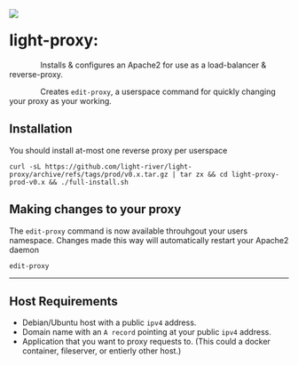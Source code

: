 <img align="left" src="https://user-images.githubusercontent.com/75836834/117618081-4b951d00-b122-11eb-809e-5561b875b37e.png">

# light-proxy:
&emsp;&emsp;&emsp;&emsp;Installs & configures an Apache2 for use as a load-balancer & reverse-proxy.

&emsp;&emsp;&emsp;&emsp;Creates `edit-proxy`, a userspace command for quickly changing your proxy as your working.


## Installation
You should install at-most one reverse proxy per userspace
```
curl -sL https://github.com/light-river/light-proxy/archive/refs/tags/prod/v0.x.tar.gz | tar zx && cd light-proxy-prod-v0.x && ./full-install.sh
```

## Making changes to your proxy
The `edit-proxy` command is now available throuhgout your users namespace.
Changes made this way will automatically restart your Apache2 daemon
```
edit-proxy
```
- - -

## Host Requirements

- Debian/Ubuntu host with a public `ipv4` address.
- Domain name with an `A record` pointing at your public `ipv4` address. 
- Application that you want to proxy requests to. (This could a docker container, fileserver, or entierly other host.)

